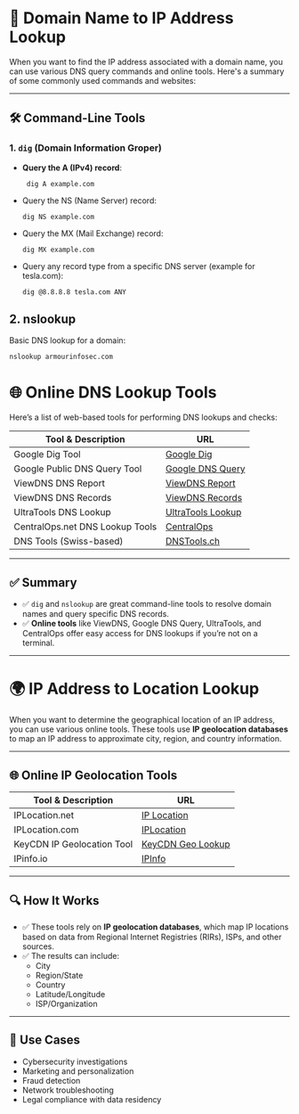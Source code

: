 # 🧭 Domain Name to IP Address Lookup

When you want to find the IP address associated with a domain name, you can use various DNS query commands and online tools. Here's a summary of some commonly used commands and websites:

---

## 🛠️ Command-Line Tools

### 1. `dig` (Domain Information Groper)

- **Query the A (IPv4) record**:
  
       dig A example.com

- Query the NS (Name Server) record:

      dig NS example.com

- Query the MX (Mail Exchange) record:

      dig MX example.com

- Query any record type from a specific DNS server (example for tesla.com):

      dig @8.8.8.8 tesla.com ANY

## 2. nslookup
Basic DNS lookup for a domain:

    nslookup armourinfosec.com

# 🌐 Online DNS Lookup Tools

Here’s a list of web-based tools for performing DNS lookups and checks:

| Tool & Description                    | URL                                                                 |
|--------------------------------------|----------------------------------------------------------------------|
| Google Dig Tool                      | [Google Dig](https://toolbox.googleapps.com/apps/dig/)              |
| Google Public DNS Query Tool         | [Google DNS Query](https://dns.google/)                             |
| ViewDNS DNS Report                   | [ViewDNS Report](https://viewdns.info/dnsreport/)                   |
| ViewDNS DNS Records                  | [ViewDNS Records](https://viewdns.info/dnsrecord/)                  |
| UltraTools DNS Lookup                | [UltraTools Lookup](https://www.ultratools.com/tools/dnsLookup)     |
| CentralOps.net DNS Lookup Tools      | [CentralOps](https://centralops.net/co/)                            |
| DNS Tools (Swiss-based)              | [DNSTools.ch](https://www.dnstools.ch/)                             |

---

## ✅ Summary

- ✅ `dig` and `nslookup` are great command-line tools to resolve domain names and query specific DNS records.
- ✅ **Online tools** like ViewDNS, Google DNS Query, UltraTools, and CentralOps offer easy access for DNS lookups if you’re not on a terminal.

---

# 🌍 IP Address to Location Lookup

When you want to determine the geographical location of an IP address, you can use various online tools. These tools use **IP geolocation databases** to map an IP address to approximate city, region, and country information.

---

## 🌐 Online IP Geolocation Tools

| Tool & Description             | URL                                                      |
|--------------------------------|-----------------------------------------------------------|
| IPLocation.net                 | [IP Location](https://www.iplocation.net)                |
| IPLocation.com                 | [IPLocation](https://www.iplocation.com)                 |
| KeyCDN IP Geolocation Tool     | [KeyCDN Geo Lookup](https://tools.keycdn.com/geo)        |
| IPinfo.io                      | [IPInfo](https://ipinfo.io)                              |

---

## 🔍 How It Works

- ✅ These tools rely on **IP geolocation databases**, which map IP locations based on data from Regional Internet Registries (RIRs), ISPs, and other sources.
- ✅ The results can include:
  - City
  - Region/State
  - Country
  - Latitude/Longitude
  - ISP/Organization

---

## 📌 Use Cases

- Cybersecurity investigations  
- Marketing and personalization  
- Fraud detection  
- Network troubleshooting  
- Legal compliance with data residency  
